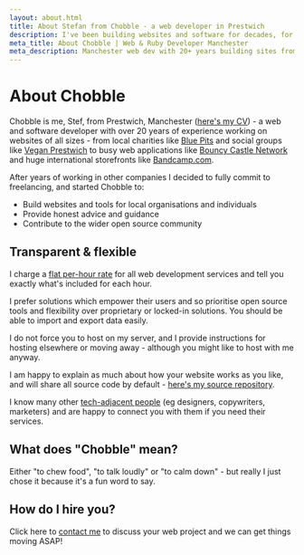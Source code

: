 ```yaml
---
layout: about.html
title: About Stefan from Chobble - a web developer in Prestwich
description: I've been building websites and software for decades, for companies of all sizes.
meta_title: About Chobble | Web & Ruby Developer Manchester
meta_description: Manchester web dev with 20+ years building sites from local charities to Bandcamp - open source everything, flat rate pricing, you own your code - no sneaky contracts
---
```


# About Chobble

Chobble is me, Stef, from Prestwich, Manchester ([here's my CV](https://stefn.co.uk/cv/)) - a web and software developer with over 20 years of experience working on websites of all sizes - from local charities like [Blue Pits](https://www.bluepitshousingaction.co.uk) and social groups like [Vegan Prestwich](https://veganprestwich.co.uk) to busy web applications like [Bouncy Castle Network](https://www.bouncycastlenetwork.com) and huge international storefronts like [Bandcamp.com](https://bandcamp.com).

After years of working in other companies I decided to fully commit to freelancing, and started Chobble to:

- Build websites and tools for local organisations and individuals
- Provide honest advice and guidance
- Contribute to the wider open source community

## Transparent & flexible

I charge a [flat per-hour rate](/prices/) for all web development services and tell you exactly what's included for each hour.

I prefer solutions which empower their users and so prioritise open source tools and flexibility over proprietary or locked-in solutions. You should be able to import and export data easily.

I do not force you to host on my server, and I provide instructions for hosting elsewhere or moving away - although you might like to host with me anyway.

I am happy to explain as much about how your website works as you like, and will share all source code by default - [here's my source repository](https://git.chobble.com).

I know many other [tech-adjacent people](/friends/) (eg designers, copywriters, marketers) and are happy to connect you with them if you need their services.

## What does "Chobble" mean?

Either "to chew food", "to talk loudly" or "to calm down" - but really I just chose it because it's a fun word to say.

## How do I hire you?

Click here to [contact me](/contact/) to discuss your web project and we can get things moving ASAP!

